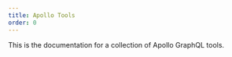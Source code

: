 ```yaml
---
title: Apollo Tools
order: 0
---
```


This is the documentation for a collection of Apollo GraphQL tools.
